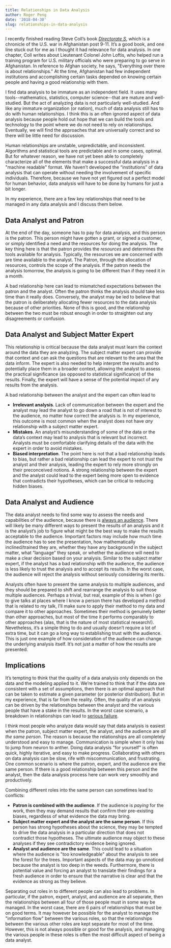 ```yaml
---
title: Relationships in Data Analysis
author: Roger Peng
date: '2018-04-30'
slug: relationships-in-data-analysis
---
```


I recently finished reading Steve Coll’s book [*Directorate S*](https://www.penguinrandomhouse.com/books/529288/directorate-s-by-steve-coll/9781594204586/), which is a chronicle of the U.S. war in Afghanistan post 9-11. It’s a good book, and one line stuck out for me as I thought it had relevance for data analysis. In one chapter, Coll writes about Lieutenant Colonel John Loftis, who helped run a training program for U.S. military officials who were preparing to go serve in Afghanistan. In reference to Afghan society, he says, "Everything over there is about relationships." At the time, Afghanistan had few independent institutions and accomplishing certain tasks depended on knowing certain people and having a good relationship with them. 

I find data analysis to be immature as an independent field. It uses many tools--mathematics, statistics, computer science--that are mature and well-studied. But the act of analyzing data is not particularly well-studied. And like any immature organization (or nation), much of data analysis still has to do with human relationships. I think this is an often ignored aspect of data analysis because people hold out hope that we can build the tools and technology to the point where we do not need to rely on relationships. Eventually, we will find the approaches that are universally correct and so there will be little need for discussion.

Human relationships are unstable, unpredictable, and inconsistent. Algorithms and statistical tools are predictable and in some cases, optimal. But for whatever reason, we have not yet been able to completely characterize all of the elements that make a successful data analysis in a "machine readable" format. We haven’t developed the “institutions” of data analysis that can operate without needing the involvement of specific individuals. Therefore, because we have not yet figured out a perfect model for human behavior, data analysis will have to be done by humans for just a bit longer. 

In my experience, there are a few key relationships that need to be managed in any data analysis and I discuss them below.

## Data Analyst and Patron

At the end of the day, someone has to pay for data analysis, and this person is the patron. This person might have gotten a grant, or signed a customer, or simply identified a need and the resources for doing the analysis. The key thing here is that the patron provides the *resources* and determines the tools available for analysis. Typically, the resources we are concerned with are time available to the analyst. The Patron, through the allocation of resources, controls the scope of the analysis. If the patron needs the analysis tomorrow, the analysis is going to be different than if they need it in a month.

A bad relationship here can lead to mismatched expectations between the patron and the analyst. Often the patron thinks the analysis should take less time than it really does. Conversely, the analyst may be led to believe that the patron is deliberately allocating fewer resources to the data analysis because of other priorities. None of this is good, and the relationship between the two must be robust enough in order to straighten out any disagreements or confusion.

## Data Analyst and Subject Matter Expert 

This relationship is critical because the data analyst must learn the context around the data they are analyzing. The subject matter expert can provide that context and can ask the questions that are relevant to the area that the data inform. The expert is also needed to help interpret the results and to potentially place them in a broader context, allowing the analyst to assess the practical significance (as opposed to statistical significance) of the results. Finally, the expert will have a sense of the potential impact of any results from the analysis.

A bad relationship between the analyst and the expert can often lead to

* **Irrelevant analysis**. Lack of communication between the expert and the analyst may lead the analyst to go down a road that is not of interest to the audience, no matter how correct the analysis is. In my experience, this outcome is most common when the analyst does not have *any* relationship with a subject matter expert.
* **Mistakes**. An analyst’s misunderstanding of some of the data or the data’s context may lead to analysis that is relevant but incorrect. Analysts must be comfortable clarifying details of the data with the expert in order to avoid mistakes.
* **Biased interpretation**. The point here is not that a bad relationship leads to bias, but rather a bad relationship can lead the expert to not *trust* the analyst and their analysis, leading the expert to rely more strongly on their preconceived notions. A strong relationship between the expert and the analyst could lead to the expert being more open to evidence that contradicts their hypotheses, which can be critical to reducing hidden biases.

## Data Analyst and Audience

The data analyst needs to find some way to assess the needs and capabilities of the audience, because there is [always an audience](https://simplystatistics.org/2018/04/17/what-is-a-successful-data-analysis/). There will likely be many different ways to present the results of an analysis and it is the analyst’s job to figure what might be the best way to make the results acceptable to the audience. Important factors may include how much time the audience has to see the presentation, how mathematically inclined/trained they are, whether they have any background in the subject matter, what “language” they speak, or whether the audience will need to make a clear decision based on your analysis. Similar to the subject matter expert, if the analyst has a bad relationship with the audience, the audience is less likely to trust the analysis and to accept its results. In the worst case, the audience will reject the analysis without seriously considering its merits. 

Analysts often have to present the same analysis to multiple audiences, and they should be prepared to shift and rearrange the analysis to suit those multiple audiences. Perhaps a trivial, but real, example of this is when I go to give talks at places where I know a person there has developed a method that is related to my talk, I’ll make sure to apply their method to my data and compare it to other approaches. Sometimes their method is genuinely better than other approaches, but most of the time it performs comparably to other approaches (alas, that is the nature of most statistical research!). Nevetheless, it’s a simple thing to do and usually doesn’t require a lot of extra time, but it can go a long way to establishing trust with the audience. This is just one example of how consideration of the audience can change the underlying analysis itself. It’s not just a matter of how the results are presented.

## Implications

It’s tempting to think that the quality of a data analysis only depends on the data and the modeling applied to it. We’re trained to think that if the data are consistent with a set of assumptions, then there is an optimal approach that can be taken to estimate a given parameter (or posterior distribution). But in my experience, that is far from the reality. Often, the quality of an analysis can be driven by the relationships between the analyst and the various people that have a stake in the results. In the worst case scenario, a breakdown in relationships can lead to [serious failure](https://simplystatistics.org/2018/04/23/what-can-we-learn-from-data-analysis-failures/).

I think most people who analyze data would say that data analysis is easiest when the patron, subject matter expert, the analyst, and the audience are *all the same person*. The reason is because the relationships are all completely understood and easy to manage. Communication is simple when it only has to jump from neuron to anther. Doing data analysis "for yourself" is often quick, highly iterative, and easy to make progress. Collaborating with others on data analysis can be slow, rife with miscommunication, and frustrating. One common scenario is where the patron, expert, and the audience are the same person. If there is a good relationship between this person and the analyst, then the data analysis process here can work very smoothly and productively. 

Combining different roles into the same person can sometimes lead to conflicts:

* **Patron is combined with the audience**. If the audience is *paying* for the work, then they may demand results that confirm their pre-existing biases, regardless of what evidence the data may bring. 
* **Subject matter expert and the analyst are the same person**. If this person has strong hypotheses about the science, they may be tempted to drive the data analysis in a particular direction that does not contradict those hypotheses. The ultimate audience may object to these analyses if they see contradictory evidence being ignored.
* **Analyst and audience are the same**. This could lead to a situation where the audience is "too knowledgeable" about the analysis to see the forest for the trees. Important aspects of the data may go unnoticed because the analyst is too deep in the weeds. Furthermore, there is potential value and forcing an analyst to translate their findings for a fresh audience in order to ensure that the narrative is clear and that the evidence as strong as they believe.

Separating out roles in to different people can also lead to problems. In particular, if the patron, expert, analyst, and audience are all separate, then the relationships between all four of those people must in some way be managed. In the worst case, there are 6 pairs of relationships that must be on good terms. It may however be possible for the analyst to manage the "information flow" between the various roles, so that the relationships between the various other roles are kept separate for most of the time. However, this is not always possible or good for the analysis, and managing the various people in these roles is often the most difficult aspect of being a data analyst.
